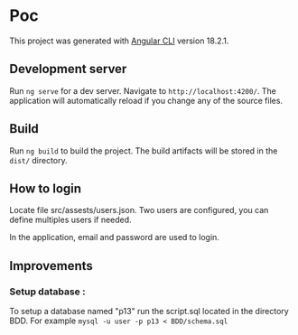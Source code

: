 # Poc

This project was generated with [Angular CLI](https://github.com/angular/angular-cli) version 18.2.1.

## Development server

Run `ng serve` for a dev server. Navigate to `http://localhost:4200/`. The application will automatically reload if you change any of the source files.

## Build

Run `ng build` to build the project. The build artifacts will be stored in the `dist/` directory.

## How to login

Locate file src/assests/users.json. Two users are configured, you can define multiples users if needed. 

In the application, email and password are used to login.

## Improvements

### Setup database : 

To setup a database named "p13" run the script.sql located in the directory BDD. For example `mysql -u user -p p13 < BDD/schema.sql`

